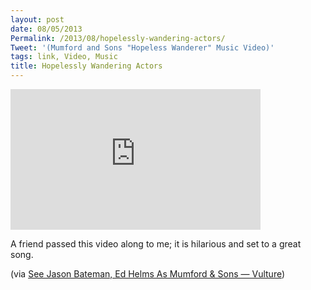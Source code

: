 ```yaml
---
layout: post
date: 08/05/2013
Permalink: /2013/08/hopelessly-wandering-actors/
Tweet: '(Mumford and Sons "Hopeless Wanderer" Music Video)'
tags: link, Video, Music
title: Hopelessly Wandering Actors
---
```


<iframe width="400" height="225" src="https://www.youtube.com/embed/rId6PKlDXeU?feature=oembed" frameborder="0" allowfullscreen></iframe><br/>

<p>A friend passed this video along to me; it is hilarious and set to a great song.</p>

<p>(via <a href="http://www.vulture.com/2013/08/mumford-and-sons-jason-bateman-ed-helms.html">See Jason Bateman, Ed Helms As Mumford &amp; Sons &#8212; Vulture</a>)</p>